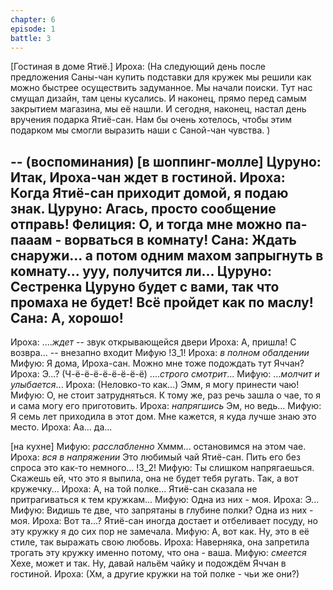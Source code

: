 ```yaml
---
chapter: 6
episode: 1
battle: 3
---
```

[Гостиная в доме Ятиё.]
Ироха: (На следующий день после предложения Саны-чан купить подставки для кружек мы решили как можно быстрее осуществить задуманное. Мы начали поиски. Тут нас смущал дизайн, там цены кусались. И наконец, прямо перед самым закрытием магазина, мы её нашли. И сегодня, наконец, настал день вручения подарка Ятиё-сан. Нам бы очень хотелось, чтобы этим подарком мы смогли выразить наши с Саной-чан чувства. )

-- (воспоминания)
[в шоппинг-молле]
Цуруно: Итак, Ироха-чан ждет в гостиной.
Ироха: Когда Ятиё-сан приходит домой, я подаю знак.
Цуруно: Агась, просто сообщение отправь!
Фелиция: О, и тогда мне можно па-пааам - ворваться в комнату!
Сана: Ждать снаружи... а потом одним махом запрыгнуть в комнату... ууу, получится ли...
Цуруно: Сестренка Цуруно будет с вами, так что промаха не будет! Всё пройдет как по маслу!
Сана: А, хорошо!
--


Ироха: ....*ждет*
-- звук открывающейся двери
Ироха: А, пришла! С возвра...
-- внезапно входит Мифую
!3_1!
Ироха: *в полном обалдении*
Мифую: Я дома, Ироха-сан. Можно мне тоже подождать тут Яччан?
Ироха: Э...? (Ч-ё-ё-ё-ё-ё-ё-ё-ё) ....*строго смотрит*...
Мифую: ...*молчит и улыбается*...
Ироха: (Неловко-то как...) Эмм, я могу принести чаю!
Мифую: О, не стоит затрудняться. К тому же, раз речь зашла о чае, то я и сама могу его приготовить.
Ироха: *напрягшись* Эм, но ведь...
Мифую: Я семь лет приходила в этот дом. Мне кажется, я куда лучше знаю это место.
Ироха: Аа... да...

[на кухне]
Мифую: *расслабленно* Хммм... остановимся на этом чае.
Ироха: *вся в напряжении* Это любимый чай Ятиё-сан. Пить его без спроса это как-то немного...
!3_2!
Мифую: Ты слишком напрягаешься. Скажешь ей, что это я выпила, она не будет тебя ругать. Так, а вот кружечку...
Ироха: А, на той полке... Ятиё-сан сказала не притрагиваться к тем кружкам...
Мифую: Одна из них - моя.
Ироха: Э...
Мифую: Видишь те две, что запрятаны в глубине полки? Одна из них - моя.
Ироха: Вот та...? Ятиё-сан иногда достает и отбеливает посуду, но эту кружку я до сих пор не замечала.
Мифую: А, вот как. Ну, это в её стиле, так выражать свою любовь.
Ироха: Наверняка, она запретила трогать эту кружку именно потому, что она - ваша.
Мифую: *смеется* Хехе, может и так. Ну, давай нальём чайку и подождём Яччан в гостиной.
Ироха: (Хм, а другие кружки на той полке - чьи же они?)
